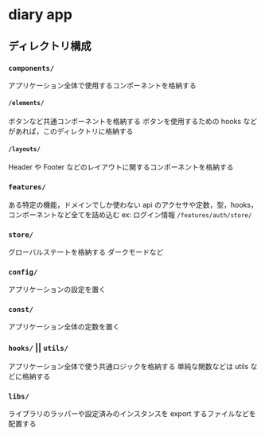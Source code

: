 # diary app

## ディレクトリ構成

### `components/`

アプリケーション全体で使用するコンポーネントを格納する

#### `/elements/`

ボタンなど共通コンポーネントを格納する
ボタンを使用するための hooks などがあれば，このディレクトリに格納する

#### `/layouts/`

Header や Footer などのレイアウトに関するコンポーネントを格納する

### `features/`

ある特定の機能，ドメインでしか使わない api のアクセサや定数，型，hooks，コンポーネントなど全てを詰め込む
ex: ログイン情報 `/features/auth/store/`

### `store/`

グローバルステートを格納する
ダークモードなど

### `config/`

アプリケーションの設定を置く

### `const/`

アプリケーション全体の定数を置く

### `hooks/` || `utils/`

アプリケーション全体で使う共通ロジックを格納する
単純な関数などは utils などに格納する

### `libs/`

ライブラリのラッパーや設定済みのインスタンスを export するファイルなどを配置する
